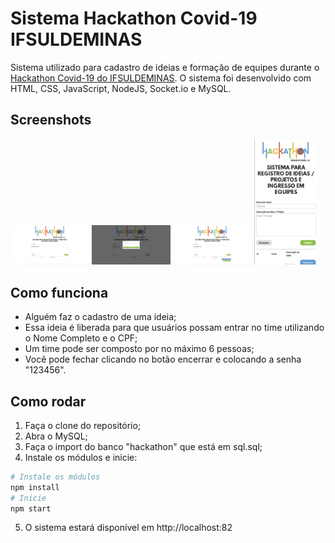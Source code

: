 # Sistema Hackathon Covid-19 IFSULDEMINAS

Sistema utilizado para cadastro de ideias e formação de equipes durante o <a href="https://portal.ifsuldeminas.edu.br/index.php/ultimas-noticias-ifsuldeminas/80-noticias-da-pppi/3492-hackathon-desafio-covid-19">Hackathon Covid-19 do IFSULDEMINAS</a>. O sistema foi desenvolvido com HTML, CSS, JavaScript, NodeJS, Socket.io e MySQL.

## Screenshots
<div>
  <img src="https://raw.githubusercontent.com/Windows87/sistema-hackathon-covid19/master/screenshots/desktop-1.png" width="25%">
  <img src="https://raw.githubusercontent.com/Windows87/sistema-hackathon-covid19/master/screenshots/desktop-2.png" width="25%">
  <img src="https://raw.githubusercontent.com/Windows87/sistema-hackathon-covid19/master/screenshots/desktop-3.png" width="25%">
  <img src="https://raw.githubusercontent.com/Windows87/sistema-hackathon-covid19/master/screenshots/mobile-1.png" width="20%">
</div>

## Como funciona
- Alguém faz o cadastro de uma ideia;
- Essa ideia é liberada para que usuários possam entrar no time utilizando o Nome Completo e o CPF;
- Um time pode ser composto por no máximo 6 pessoas;
- Você pode fechar clicando no botão encerrar e colocando a senha "123456".

## Como rodar
1. Faça o clone do repositório;
2. Abra o MySQL;
3. Faça o import do banco "hackathon" que está em sql.sql;
4. Instale os módulos e inicie:
```bash
# Instale os módulos
npm install
# Inicie
npm start
```
5. O sistema estará disponível em http://localhost:82

